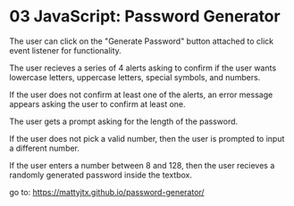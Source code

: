 # 03 JavaScript: Password Generator

The user can click on the "Generate Password" button attached to click event listener for functionality.

The user recieves a series of 4 alerts asking to confirm if the user wants lowercase letters, uppercase letters, special symbols, and numbers.

If the user does not confirm at least one of the alerts, an error message appears asking the user to confirm at least one.

The user gets a prompt asking for the length of the password.

If the user does not pick a valid number, then the user is prompted to input a different number.

If the user enters a number between 8 and 128, then the user recieves a randomly generated password inside the textbox.

go to: https://mattyjtx.github.io/password-generator/